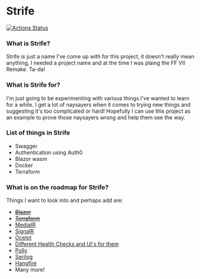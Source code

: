 # Strife

[![Actions Status](https://github.com/Bigtalljosh/strife/workflows/.NET%20Core/badge.svg)](https://github.com/Bigtalljosh/strife/actions)

### What is Strife?
 Strife is just a name I've come up with for this project, it doesn't really mean anything, I needed a project name and at the time I was plaing the FF VII Remake. Ta-da!

### What is Strife for?
 I'm just going to be experimenting with various things I've wanted to learn for a while. I get a lot of naysayers when it comes to trying new things and suggesting it's too complicated or hard! Hopefully I can use this project as an example to prove those naysayers wrong and help them see the way.

### List of things in Strife

* Swagger
* Authentication using Auth0
* Blazor wasm
* Docker
* Terraform

### What is on the roadmap for Strife?

Things I want to look into and perhaps add are:

* ~~[Blazor](https://dotnet.microsoft.com/apps/aspnet/web-apps/blazor)~~
* ~~[Terraform](https://www.terraform.io/)~~
* [MediatR](https://github.com/jbogard/MediatR)
* [SignalR](https://dotnet.microsoft.com/apps/aspnet/signalr)
* [Ocelot](https://github.com/ThreeMammals/Ocelot)
* [Different Health Checks and UI's for them](https://github.com/xabaril/AspNetCore.Diagnostics.HealthChecks)
* [Polly](https://github.com/App-vNext/Polly)
* [Serilog](https://github.com/serilog/serilog)
* [Hangfire](https://github.com/HangfireIO/Hangfire)
* Many more!